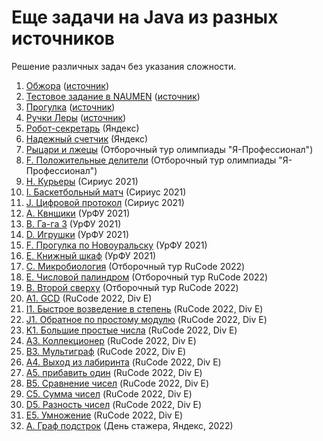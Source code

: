<h1 class="title">Еще задачи на Java из разных источников</h1>
<p>Решение различных задач без указания сложности.</p>
<ol>
    <li><a href="https://github.com/allicen/Java-10000/tree/master/_other_tasks_/a_glutton" target="_blank">Обжора</a> (<a href="https://timus.online/">источник</a>)</li>
    <li><a href="https://github.com/allicen/Java-10000/tree/master/_other_tasks_/b_test_task_in_naumen" target="_blank">Тестовое задание в NAUMEN</a> (<a href="https://timus.online/">источник</a>)</li>
    <li><a href="https://github.com/allicen/Java-10000/tree/master/_other_tasks_/c_walk" target="_blank">Прогулка</a> (<a href="https://timus.online/">источник</a>)</li>
    <li><a href="https://github.com/allicen/Java-10000/tree/master/_other_tasks_/d_leras_pens" target="_blank">Ручки Леры</a> (<a href="https://timus.online/">источник</a>)</li>
    <li><a href="https://github.com/allicen/Java-10000/tree/master/_other_tasks_/b_robot_secretary" target="_blank">Робот-секретарь</a> (Яндекс)</li>
    <li><a href="https://github.com/allicen/Java-10000/tree/master/_other_tasks_/d_reliable_tag" target="_blank">Надежный счетчик</a> (Яндекс)</li>
    <li><a href="https://github.com/allicen/Java-10000/tree/master/_other_tasks_/e_knights_and_knaves" target="_blank">Рыцари и лжецы</a> (Отборочный тур олимпиады "Я-Профессионал")</li>
    <li><a href="https://github.com/allicen/Java-10000/tree/master/_other_tasks_/f_positive_divisors" target="_blank">F. Положительные делители</a> (Отборочный тур олимпиады "Я-Профессионал")</li>
    <li><a href="https://github.com/allicen/Java-10000/tree/master/_other_tasks_/g_couriers_implementation" target="_blank">H. Курьеры</a> (Сириус 2021)</li>
    <li><a href="https://github.com/allicen/Java-10000/tree/master/_other_tasks_/i_basketball_game" target="_blank">I. Баскетбольный матч</a> (Сириус 2021)</li>
    <li><a href="https://github.com/allicen/Java-10000/tree/master/_other_tasks_/j_digital_protocol" target="_blank">J. Цифровой протокол</a> (Сириус 2021)</li>
    <li><a href="https://github.com/allicen/Java-10000/tree/master/_other_tasks_/kvn" target="_blank">A. Квнщики</a> (УрФУ 2021)</li>
    <li><a href="https://github.com/allicen/Java-10000/tree/master/_other_tasks_/tower" target="_blank">B. Га-га 3</a> (УрФУ 2021)</li>
    <li><a href="https://github.com/allicen/Java-10000/tree/master/_other_tasks_/play" target="_blank">D. Игрушки</a> (УрФУ 2021)</li>
    <li><a href="https://github.com/allicen/Java-10000/tree/master/_other_tasks_/search" target="_blank">F. Прогулка по Новоуральску</a> (УрФУ 2021)</li>
    <li><a href="https://github.com/allicen/Java-10000/tree/master/_other_tasks_/book" target="_blank">E. Книжный шкаф</a> (УрФУ 2021)</li>
    <li><a href="https://github.com/allicen/Java-10000/tree/master/_other_tasks_/microbiology" target="_blank">C. Микробиология</a> (Отборочный тур RuCode 2022)</li>
    <li><a href="https://github.com/allicen/Java-10000/tree/master/_other_tasks_/numeric_palindrome" target="_blank">E. Числовой палиндром</a> (Отборочный тур RuCode 2022)</li>
    <li><a href="https://github.com/allicen/Java-10000/tree/master/_other_tasks_/second_above" target="_blank">B. Второй сверху</a> (Отборочный тур RuCode 2022)</li>
    <li><a href="https://github.com/allicen/Java-10000/tree/master/_other_tasks_/gcd" target="_blank">A1. GCD</a> (RuCode 2022, Div E)</li>
    <li><a href="https://github.com/allicen/Java-10000/tree/master/_other_tasks_/rapid_exponentiation" target="_blank">I1. Быстрое возведение в степень</a> (RuCode 2022, Div E)</li>
    <li><a href="https://github.com/allicen/Java-10000/tree/master/_other_tasks_/inverse_simple_module" target="_blank">J1. Обратное по простому модулю</a> (RuCode 2022, Div E)</li>
    <li><a href="https://github.com/allicen/Java-10000/tree/master/_other_tasks_/large_prime_numbers" target="_blank">K1. Большие простые числа</a> (RuCode 2022, Div E)</li>
    <li><a href="https://github.com/allicen/Java-10000/tree/master/_other_tasks_/collector" target="_blank">A3. Коллекционер</a> (RuCode 2022, Div E)</li>
    <li><a href="https://github.com/allicen/Java-10000/tree/master/_other_tasks_/multigraph" target="_blank">B3. Мультиграф</a> (RuCode 2022, Div E)</li>
    <li><a href="https://github.com/allicen/Java-10000/tree/master/_other_tasks_/exit_from_maze" target="_blank">A4. Выход из лабиринта</a> (RuCode 2022, Div E)</li>
    <li><a href="https://github.com/allicen/Java-10000/tree/master/_other_tasks_/big_add_one" target="_blank">A5. прибавить один</a> (RuCode 2022, Div E)</li>
    <li><a href="https://github.com/allicen/Java-10000/tree/master/_other_tasks_/big_comparing_numbers" target="_blank">B5. Сравнение чисел</a> (RuCode 2022, Div E)</li>
    <li><a href="https://github.com/allicen/Java-10000/tree/master/_other_tasks_/big_sum_numbers" target="_blank">C5. Сумма чисел</a> (RuCode 2022, Div E)</li>
    <li><a href="https://github.com/allicen/Java-10000/tree/master/_other_tasks_/big_difference_numbers" target="_blank">D5. Разность чисел</a> (RuCode 2022, Div E)</li>
    <li><a href="https://github.com/allicen/Java-10000/tree/master/_other_tasks_/big_multiplication" target="_blank">E5. Умножение</a> (RuCode 2022, Div E)</li>
    <li><a href="https://github.com/allicen/Java-10000/tree/master/_other_tasks_/intern_day" target="_blank">A. Граф подстрок</a> (День стажера, Яндекс, 2022)</li>
</ol>
